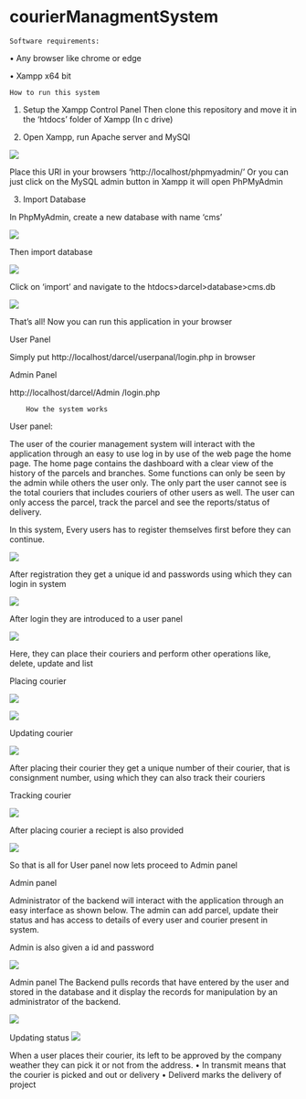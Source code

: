 # courierManagmentSystem

	Software requirements:

•	Any browser like chrome or edge

•	Xampp x64 bit

	How to run this system

1.	Setup the Xampp Control Panel 
Then clone this repository and move it in the ‘htdocs’ folder of Xampp (In c drive)

2.	Open Xampp, run Apache server and MySQl

![](Snapshots/xampp.jpg)

Place this URl in your browsers 
‘http://localhost/phpmyadmin/’
 Or you can just click on the MySQL admin button in Xampp it will open PhPMyAdmin

3.	Import Database 

In PhpMyAdmin, create a new database with name ‘cms’ 
 
 ![](Snapshots/CreateDatabase.jpg)

Then import database
 
![](Snapshots/ImportDatabase.jpg)

Click on ‘import’ and navigate to the htdocs>darcel>database>cms.db

![](Snapshots/databaseImported.jpg)
 
That’s all!
Now you can run this application in your browser

User Panel

Simply put http://localhost/darcel/userpanal/login.php in browser

Admin Panel

http://localhost/darcel/Admin /login.php



		How the system works

User panel:

The user of the courier management system will interact with the application through an easy to use log in by use of the web page the home page. The home page contains the dashboard with a clear view of the history of the parcels and branches. Some functions can only be seen by the admin while others the user only. The only part the user cannot see is the total couriers that includes couriers of other users as well. 
The user can only access the parcel, track the parcel and see the reports/status of delivery. 

In this system, Every users has to register themselves first before they can continue.

![](Snapshots/userPanel/New%20user%20registration.jpg)
 

After registration they get a unique id and passwords using which they can login in system 
 
![](Snapshots/userPanel/Login%20page%20of%20user.jpg)

After login they are introduced to a user panel 

![](Snapshots/userPanel/user%20panel.jpg)
 
Here, they can place their couriers and perform other operations like, delete, update and list 

Placing courier 
  
  ![](Snapshots/userPanel/place%20courier0.jpg)

  ![](Snapshots/userPanel/place%20courier1.jpg)
  
Updating courier 
 
![](Snapshots/userPanel/update%20courier%20modal.jpg)

After placing their courier they get a unique number of their courier, that is consignment number, using which they can also track their couriers 

Tracking courier 
 
 ![](Snapshots/userPanel/Tracking%20courier.jpg)

After placing courier a reciept is also provided 

 ![](Snapshots/userPanel/Courier%20reciept.jpg)

So that is all for User panel now lets proceed to Admin panel

	
Admin panel

Administrator of the backend will interact with the application through an easy interface as shown below. The admin can add parcel, update their status and has access to details of every user and courier present in system.

Admin is also given a id and password 
 
![](Snapshots/Admin%20panel/Admin%20login%20page.jpg)

Admin panel
The Backend pulls records that have entered by the user and stored in the database and it display the records for manipulation by an administrator of the backend.

![](Snapshots/Admin%20panel/Admin%20panel.jpg)

 Updating status 
 ![](Snapshots/Admin%20panel/Updating%20status.jpg)
 
When a user places their courier, its left to be approved by the company weather they can pick it or not from the address.
•	In transmit means that the courier is picked and out or delivery
•	Deliverd marks the delivery of project

